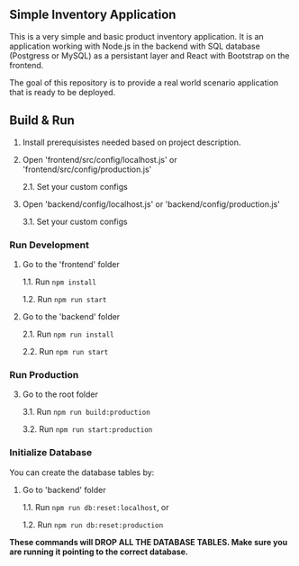 ## Simple Inventory Application

This is a very simple and basic product inventory application.
It is an application working with Node.js in the backend with SQL database (Postgress or MySQL) as a persistant layer and React with Bootstrap on the frontend.

The goal of this repository is to provide a real world scenario application that is ready to be deployed.

## Build & Run

1. Install prerequisistes needed based on project description.

2. Open 'frontend/src/config/localhost.js' or 'frontend/src/config/production.js'

   2.1. Set your custom configs

3. Open 'backend/config/localhost.js' or 'backend/config/production.js'

   3.1. Set your custom configs

### Run Development

1. Go to the 'frontend' folder

   1.1. Run `npm install`

   1.2. Run `npm run start`

2. Go to the 'backend' folder

   2.1. Run `npm run install`

   2.2. Run `npm run start`

### Run Production

3. Go to the root folder

   3.1. Run `npm run build:production`

   3.2. Run `npm run start:production`

### Initialize Database

You can create the database tables by:

1. Go to 'backend' folder

   1.1. Run `npm run db:reset:localhost`, or

   1.2. Run `npm run db:reset:production`

**These commands will DROP ALL THE DATABASE TABLES. Make sure you are running it pointing to the correct database.**
